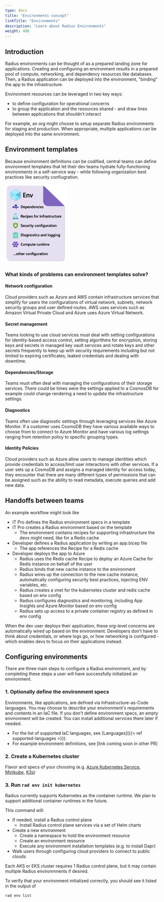 ```yaml
---
type: docs
title: "Environments concept"
linkTitle: "Environments"
description: "Learn about Radius Environments"
weight: 400
---
```


## Introduction
Radius environments can be thought of as a prepared landing zone for applications. Creating and configuring an environment results in a prepared pool of compute, networking, and dependency resources like databases. Then, a Radius application can be deployed into the environment, "binding" the app to the infrastructure. 

Environment resources can be leveraged in two key ways:
- to define configuration for operational concerns
- to group the application and the resources shared - and draw lines between applications that shouldn't interact 

For example, an org might choose to setup separate Radius environments for staging and production. 
When appropriate, mulitple applications can be deployed into the same environment. 

## Environment templates
Because environment definitions can be codified, central teams can define environment templates that let their dev teams hydrate fully-functioning environments in a self-service way - while following organization best practices like security confiugration. 

<img src="env-template-example.png" alt="Diagram of example contents for an environment template. It contains dependencies like Dapr, recipes for infrastructure, security configuration, diagnostics and logging, and compute runtime." width="200" />

### What kinds of problems can environment templates solve?
#### Network configuration
Cloud providers such as Azure and AWS contain infrastructure services that simplify for users the configurations of virtual network, subnets, network security groups and user defined routes. AWS uses services such as Amazon Virtual Private Cloud and Azure uses Azure Virtual Network.
#### Secret management
Teams looking to use cloud services must deal with setting configurations for identity-based access control, setting algorithms for encryption, storing keys and secrets in managed key vault services and rotate keys and other secrets frequently to keep up with security requirements including but not limited to expiring certificates, leaked credentials and dealing with downtime.
#### Dependencies/Storage
Teams must often deal with managing the configurations of their storage services. There could be times were the settings applied to a CosmosDB for example could change rendering a need to update the infrastructure settings.
#### Diagnostics
Teams often use diagnostic settings through leveraging services like Azure Monitor. If a customer uses CosmoDB they have various available ways to choose from to connect to Azure Monitor and have various log settings ranging from retention policy to specific grouping types.
#### Identity Policies
Cloud providers such as Azure allow users to manage identities which provide credentials to access/limit user interactions with other services. If a user sets up a CosmoDB and assigns a managed identity for access today, they encounter that there are many different types of permissions that can be assigned such as the ability to read metadata, execute queries and add new data.

## Handoffs between teams
An example workflow might look like
- IT Pro defines the Radius environment specs in a template 
- IT Pro creates a Radius environment based on the template
  - The environment contains recipes for supporting infrastructure the devs might need, like for a Redis cache
- Developer defines a Radius application by writing an app.bicep file
  - The app references the Recipe for a Redis cache 
- Developer deploys the app to Azure 
  - Radius uses the Redis cache Recipe to deploy an Azure Cache for Redis instance on behalf of the user
  - Radius binds that new cache instance to the environment 
  - Radius wires up the connection to the new cache instance, automatically configuring security best practices, injecting ENV variables, etc.
  - Radius creates a vnet for the kubernetes cluster and redis cache based on env config
  - Radius configures diagnostics and monitoring, including App Insights and Azure Monitor based on env config
  - Radius sets up access to a private container registry as defined in env config

When the dev user deploys their application, these org-level concerns are automatically wired up based on the environment. Developers don't have to think about credentials, or where logs go, or how networking is configured - which enables devs to focus on their applications instead. 

<!-- (TODO - will convert this list ^ to a diagram by v0.12) -->

## Configuring environments
There are three main steps to configure a Radius environment, and by completing these steps a user will have successfully initialized an environment.

### 1. Optionally define the environment specs
Environments, like applications, are defined via Infrastructure-as-Code languages. You may choose to describe your environment's requirements and contents in an IaC file. If you don't define environment specs, an empty environment will be created. You can install additional services there later if needed. 
- For the list of supported IaC languages, see [Languages]({{< ref supported-languages >}}). 
- For example environment definitions, see [link coming soon in other PR]
<!-- TODO add that link ^  -->

### 2. Create a Kubernetes cluster
Flavor and specs of your choosing (e.g. [Azure Kubernetes Service](https://docs.microsoft.com/en-us/azure/aks/tutorial-kubernetes-deploy-cluster), [Minikube](https://kubernetes.io/docs/tasks/tools/install-minikube/), [K3s](https://k3s.io))

### 3. Run `rad env init kubernetes`
Radius currently supports Kubernetes as the container runtime. We plan to support additional container runtimes in the future. 

This command will:
- If needed, install a Radius control plane
    - Install Radius control plane services via a set of Helm charts 
- Create a new environment 
    - Create a namespace to hold the environment resource 
    - Create an environment resource
    - Execute any environment installation templates (e.g. to install Dapr) 
- Walk users through configuring cloud providers to connect to public clouds 

Each AKS or EKS cluster requires 1 Radius control plane, but it may contain multiple Radius environmnents if desired. 

To verify that your environment initialized correctly, you should see it listed in the output of
```bash
rad env list
```
